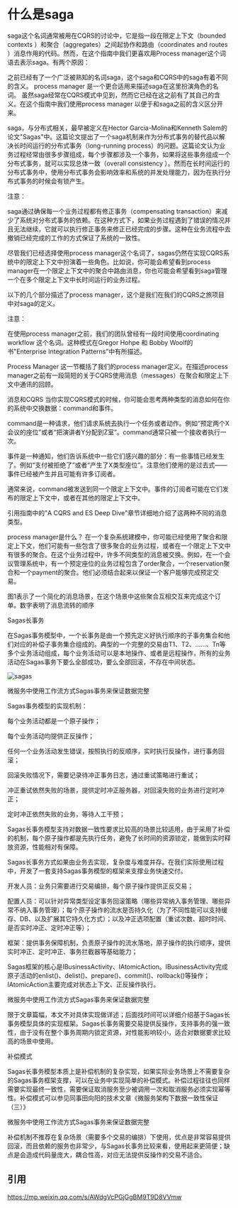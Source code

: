 # 什么是saga

saga这个名词通常被用在CQRS的讨论中，它是指一段在限定上下文（bounded contexts ）和聚合（aggregates）之间起协作和路由（coordinates and routes ）消息作用的代码。然而，在这个指南中我们更喜欢用Process manager这个词语去表示saga。有两个原因：

之前已经有了一个广泛被熟知的名词saga，这个saga和CQRS中的saga有着不同的含义。
process manager 是一个更合适用来描述saga在这里扮演角色的名词。
虽然saga经常在CQRS模式中见到，然而它已经在这之前有了其自己的含义。在这个指南中我们使用process manager 以便于和saga之前的含义区分开来。

saga，与分布式相关，最早被定义在Hector Garcia-Molina和Kenneth Salem的论文"Sagas"中。这篇论文提出了一个saga机制来作为分布式事务的替代品以解决长时间运行的分布式事务（long-running process）的问题。这篇论文认为业务过程经常由很多步骤组成，每个步骤都涉及一个事务，如果将这些事务组成一个分布式事务，就可以实现总体一致（overall consistency ）。然而在长时间运行的分布式事务中，使用分布式事务会影响效率和系统的并发处理能力，因为在执行分布式事务的时候会有锁产生。

注意：

saga通过确保每一个业务过程都有修正事务（compensating transaction）来减少了系统对分布式事务的依赖。在这种方式下，如果业务过程遇到了错误的情况并且无法继续，它就可以执行修正事务来修正已经完成的步骤。这种在业务流程中去撤销已经完成的工作的方式保证了系统的一致性。

尽管我们已经选择使用process manager这个名词了，sagas仍然在实现CQRS系统中的限定上下文中扮演着一些角色。比如说，你可能会希望看到process manager在一个限定上下文中的聚合中路由消息，你也可能会希望看到saga管理一个在多个限定上下文中长时间运行的业务过程。

以下的几个部分描述了process manager，这个是我们在我们的CQRS之旅项目中对saga的定义。

注意：

在使用process manager之前，我们的团队曾经有一段时间使用coordinating workflow 这个名词。这种模式在Gregor Hohpe 和 Bobby Woolf的书"Enterprise Integration Patterns”中有所描述。

 

Process Manager
这一节概括了我们的process manager定义。在描述process manager之前有一段简短的关于CQRS使用消息（messages）在聚合和限定上下文中通讯的回顾。

消息和CQRS
当你实现CQRS模式的时候，你可能会思考两种类型的消息如何在你的系统中交换数据：command和事件。

command是一种请求，他们请求系统去执行一个任务或者动作。例如“预定两个X会议的座位”或者“把演讲者Y分配到Z室”。command通常只被一个接收者执行一次。

事件是一种通知，他们告诉系统中一些它们感兴趣的部分：有一些事情已经发生了。例如“支付被拒绝了”或者“产生了X类型座位”。注意他们使用的是过去式——事件已经被产生并且可能有许多订阅者。

通常来说，command被发送到同一个限定上下文中。事件的订阅者可能在它们发布的限定上下文中，或者在其他的限定上下文中。

引用指南中的"A CQRS and ES Deep Dive"章节详细地介绍了这两种不同的消息类型。

process manager是什么？
在一个复杂系统建模中，你可能已经使用了聚合和限定上下文，他们可能有一些包含了很多聚合的业务过程，或者在一个限定上下文中有很多的聚合。在这个业务过程中，许多不同类型的消息被交换。例如，在一个会议管理系统中，有一个预定座位的业务过程包含了order聚合，一个reservation聚合和一个payment的聚合。他们必须结合起来以保证一个客户能够完成预定交易。

图1表示了一个简化的消息场景，在这个场景中这些聚合互相交互来完成这个订单。数字表明了消息流转的顺序

Sagas长事务

在Sagas事务模型中，一个长事务是由一个预先定义好执行顺序的子事务集合和他们对应的补偿子事务集合组成的。典型的一个完整的交易由T1、T2、……、Tn等多个业务活动组成，每个业务活动可以是本地操作、或者是远程操作，所有的业务活动在Sagas事务下要么全部成功，要么全部回滚，不存在中间状态。

![sagas](http://mmbiz.qpic.cn/mmbiz_jpg/LaW7jDBKBg20ygGehFf5yZsSibbeicKAhQcoicGCrgCzhFelbrrpxtialWR09hn6ibUm0JcrxCWl3jpdnuWricm02Cibw/640?wx_fmt=jpeg)

微服务中使用工作流方式Sagas事务来保证数据完整

Sagas事务模型的实现机制：

每个业务活动都是一个原子操作；

每个业务活动均提供正反操作；

任何一个业务活动发生错误，按照执行的反顺序，实时执行反操作，进行事务回滚；

回滚失败情况下，需要记录待冲正事务日志，通过重试策略进行重试；

冲正重试依然失败的场景，提供定时冲正服务器，对回滚失败的业务进行定时冲正；

定时冲正依然失败的业务，等待人工干预；

Sagas长事务模型支持对数据一致性要求比较高的场景比较适用，由于采用了补偿的机制，每个原子操作都是先执行任务，避免了长时间的资源锁定，能做到实时释放资源，性能相对有保障。

Sagas长事务方式如果由业务去实现，复杂度与难度并存。在我们实际使用过程中，开发了一套支持Sagas事务模型的框架来支撑业务快速交付。



开发人员：业务只需要进行交易编排，每个原子操作提供正反交易；

配置人员：可以针对异常类型设定事务回滚策略（哪些异常纳入事务管理、哪些异常不纳入事务管理）；每个原子操作的流水是否持久化（为了不同性能可以支持缓存、DB、以及扩展其它持久化方式）；以及冲正选项配置（重试次数、超时时间、是否实时冲正、定时冲正等）；


框架：提供事务保障机制，负责原子操作的流水落地，原子操作的执行顺序，提供实时冲正、定时冲正、事务拦截器等基础能力；

Sagas框架的核心是IBusinessActivity、IAtomicAction。IBusinessActivity完成原子活动的enlist()、delist()、prepare()、commit()、rollback()等操作；IAtomicAction主要完成对状态上下文、正反操作执行。



微服务中使用工作流方式Sagas事务来保证数据完整

限于文章篇幅，本文不对具体实现做详述；后面找时间可以详细介绍基于Sagas长事务模型具体的实现框架。Sagas长事务需要交易提供反操作，支持事务的强一致性，由于没有在整个事务周期内锁定资源，对性能影响较小，适合对数据要求比较高的场景中使用。

补偿模式

Sagas长事务模型本质上是补偿机制的复杂实现，如果实际业务场景上不需要复杂的Sagas事务框架支撑，可以在业务中实现简单的补偿模式。补偿过程往往也同样需要实现最终一致性，需要保证取消服务至少被调用一次和取消服务必须实现幂等性。补偿模式可以参见同事田向阳的技术文章《微服务架构下数据一致性保证（三）》



微服务中使用工作流方式Sagas事务来保证数据完整

补偿机制不推荐在复杂场景（需要多个交易的编排）下使用，优点是非常容易提供回滚，而且依赖的服务也非常少，与Sagas长事务比较来看，使用起来更简便；缺点是会造成代码量庞大，耦合性高，对应无法提供反操作的交易不适合。


## 引用

https://mp.weixin.qq.com/s/AWdgVcPGjGgBM9T9D8VVmw

